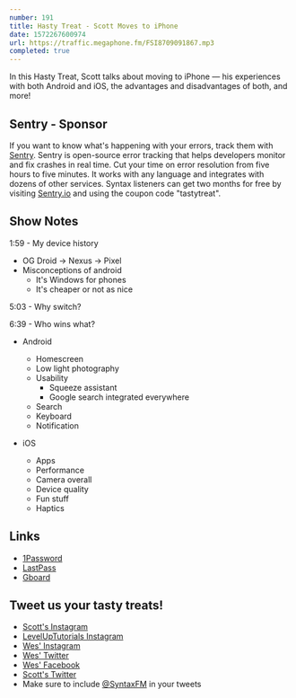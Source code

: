 ```yaml
---
number: 191
title: Hasty Treat - Scott Moves to iPhone
date: 1572267600974
url: https://traffic.megaphone.fm/FSI8709091867.mp3
completed: true
---
```


In this Hasty Treat, Scott talks about moving to iPhone — his experiences with both Android and iOS, the advantages and disadvantages of both, and more! 

## Sentry - Sponsor
If you want to know what's happening with your errors, track them with [Sentry](https://sentry.io/). Sentry is open-source error tracking that helps developers monitor and fix crashes in real time. Cut your time on error resolution from five hours to five minutes. It works with any language and integrates with dozens of other services. Syntax listeners can get two months for free by visiting [Sentry.io](https://sentry.io/) and using the coupon code "tastytreat".

## Show Notes

1:59 - My device history

* OG Droid → Nexus → Pixel
* Misconceptions of android
  * It's Windows for phones
  * It's cheaper or not as nice

5:03 - Why switch?

6:39 - Who wins what?

* Android
  * Homescreen
  * Low light photography
  * Usability
    * Squeeze assistant
    * Google search integrated everywhere
  * Search
  * Keyboard
  * Notification

* iOS
  * Apps
  * Performance
  * Camera overall
  * Device quality
  * Fun stuff
  * Haptics

## Links
* [1Password](https://1password.com/)
* [LastPass](https://www.lastpass.com/)
* [Gboard](https://play.google.com/store/apps/details?id=com.google.android.inputmethod.latin&hl=en_US)


## Tweet us your tasty treats!
* [Scott's Instagram](https://www.instagram.com/stolinski/)
* [LevelUpTutorials Instagram](https://www.instagram.com/LevelUpTutorials/)
* [Wes' Instagram](https://www.instagram.com/wesbos/)
* [Wes' Twitter](https://twitter.com/wesbos)
* [Wes' Facebook](https://www.facebook.com/wesbos.developer)
* [Scott's Twitter](https://twitter.com/stolinski)
* Make sure to include [@SyntaxFM](https://twitter.com/SyntaxFM) in your tweets
